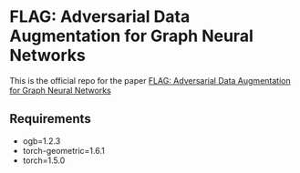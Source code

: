 # FLAG: Adversarial Data Augmentation for Graph Neural Networks

This is the official repo for the paper [FLAG: Adversarial Data Augmentation for Graph Neural Networks](https://arxiv.org/abs/2010.09891)

## Requirements
  - ogb=1.2.3
  - torch-geometric=1.6.1
  - torch=1.5.0

